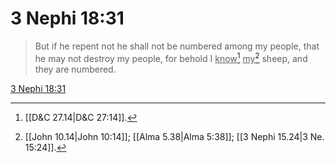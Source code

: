 # 3 Nephi 18:31

> But if he repent not he shall not be numbered among my people, that he may not destroy my people, for behold I <u>know</u>[^a] <u>my</u>[^b] sheep, and they are numbered.

[3 Nephi 18:31](https://www.churchofjesuschrist.org/study/scriptures/bofm/3-ne/18?lang=eng&id=p31#p31)


[^a]: [[D&C 27.14|D&C 27:14]].  
[^b]: [[John 10.14|John 10:14]]; [[Alma 5.38|Alma 5:38]]; [[3 Nephi 15.24|3 Ne. 15:24]].  
